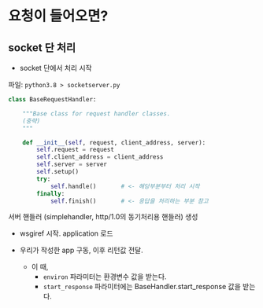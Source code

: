 # 요청이 들어오면?

## socket 단 처리

+ socket 단에서 처리 시작

파일: `python3.8 > socketserver.py`

```python
class BaseRequestHandler:

    """Base class for request handler classes.
    (중략)
    """

    def __init__(self, request, client_address, server):
        self.request = request
        self.client_address = client_address
        self.server = server
        self.setup()
        try:
            self.handle()       # <- 해당부분부터 처리 시작 
        finally:
            self.finish()       # <- 응답을 처리하는 부분 참고
```

서버 핸들러 (simplehandler, http/1.0의 동기처리용 핸들러) 생성

+ wsgiref 시작. application 로드

+ 우리가 작성한 app 구동, 이후 리턴값 전달.
    + 이 때,
        + `environ` 파라미터는 환경변수 값을 받는다.
        + `start_response` 파라미터에는 BaseHandler.start_response 값을 받는다.
